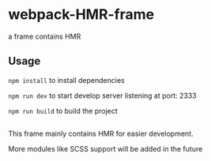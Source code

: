 # webpack-HMR-frame
a frame contains HMR
##  Usage

```npm install``` to install dependencies

```npm run dev``` to start develop server listening at port: 2333

```npm run build``` to build the project
##
This frame mainly contains HMR for easier development.

More modules like SCSS support will be added in the future

